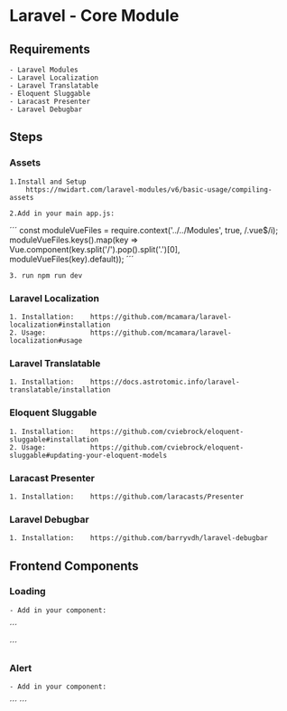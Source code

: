 # Laravel - Core Module

## Requirements
    - Laravel Modules
    - Laravel Localization
    - Laravel Translatable
    - Eloquent Sluggable
    - Laracast Presenter
    - Laravel Debugbar

## Steps

### Assets

    1.Install and Setup
        https://nwidart.com/laravel-modules/v6/basic-usage/compiling-assets

    2.Add in your main app.js:

´´´
const moduleVueFiles = require.context('../../Modules', true, /\.vue$/i);
moduleVueFiles.keys().map(key => Vue.component(key.split('/').pop().split('.')[0], moduleVueFiles(key).default));
´´´

    3. run npm run dev


### Laravel Localization

    1. Installation:    https://github.com/mcamara/laravel-localization#installation
    2. Usage:           https://github.com/mcamara/laravel-localization#usage

### Laravel Translatable

    1. Installation:    https://docs.astrotomic.info/laravel-translatable/installation

### Eloquent Sluggable

    1. Installation:    https://github.com/cviebrock/eloquent-sluggable#installation
    2. Usage:           https://github.com/cviebrock/eloquent-sluggable#updating-your-eloquent-models

### Laracast Presenter

    1. Installation:    https://github.com/laracasts/Presenter

### Laravel Debugbar

    1. Installation:    https://github.com/barryvdh/laravel-debugbar


## Frontend Components

### Loading

    - Add in your component:

´´´
<section v-if="loading"><loading></loading></section>
´´´

### Alert

    - Add in your component:

´´´
 <alert :alert="{status:true,type:'alert-danger',text:'Error Sorry '}"></alert>
´´´

